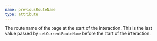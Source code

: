 ```yaml
---
name: previousRouteName
type: attribute
---
```


The route name of the page at the start of the interaction. This is the last value passed by `setCurrentRouteName` before the start of the interaction.